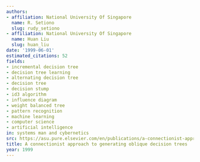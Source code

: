 ```yaml
---
authors:
- affiliation: National University Of Singapore
  name: R. Setiono
  slug: rudy_setiono
- affiliation: National University Of Singapore
  name: Huan Liu
  slug: huan_liu
date: '1999-06-01'
estimated_citations: 52
fields:
- incremental decision tree
- decision tree learning
- alternating decision tree
- decision tree
- decision stump
- id3 algorithm
- influence diagram
- weight balanced tree
- pattern recognition
- machine learning
- computer science
- artificial intelligence
in: systems man and cybernetics
src: https://asu.pure.elsevier.com/en/publications/a-connectionist-approach-to-generating-oblique-decision-trees
title: A connectionist approach to generating oblique decision trees
year: 1999
---
```

